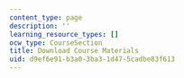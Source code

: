 ```yaml
---
content_type: page
description: ''
learning_resource_types: []
ocw_type: CourseSection
title: Download Course Materials
uid: d9ef6e91-b3a0-3ba3-1d47-5cadbe83f613
---
```

